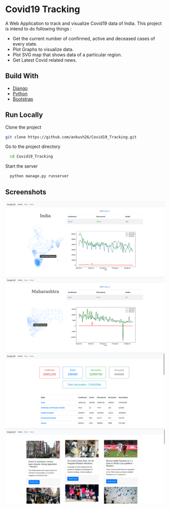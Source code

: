 # Covid19 Tracking

A Web Application to track and visualize Covid19 data of India. 
This project is intend to do following things :

- Get the current number of confirmed, active and deceased cases of every state.
- Plot Graphs to visualize data.
- Plot SVG map that shows data of a particular region.
- Get Latest Covid related news.

## Build With
- [Django](https://www.djangoproject.com/)
- [Python](https://www.python.org/)
- [Bootstrap](https://getbootstrap.com/)


## Run Locally

Clone the project

```bash
git clone https://github.com/ankush26/Covid19_Tracking.git
```

Go to the project directory

```bash
  cd Covid19_Tracking
```

Start the server

```bash
  python manage.py runserver
```  
 
## Screenshots

![App Screenshot](https://raw.githubusercontent.com/ankush26/Covid19_Tracking/master/screenshort/Screenshot%20from%202021-09-26%2010-52-27.png)
![App Screenshot](https://github.com/ankush26/Covid19_Tracking/blob/master/screenshort/Screenshot%20from%202021-09-26%2010-53-11.png?raw=true)
![App Screenshot](https://github.com/ankush26/Covid19_Tracking/blob/master/screenshort/Screenshot%20from%202021-09-26%2010-53-24.png?raw=true)
![App Screenshot](https://github.com/ankush26/Covid19_Tracking/blob/master/screenshort/Screenshot%20from%202021-09-26%2011-18-42.png?raw=true)

